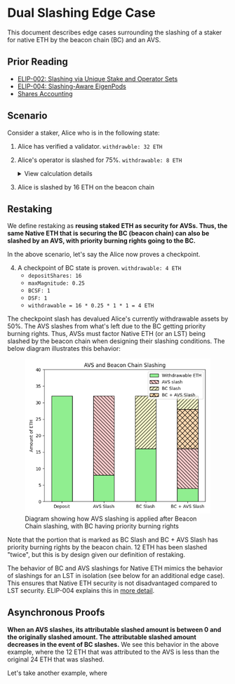 # Dual Slashing Edge Case

This document describes edge cases surrounding the slashing of a staker for native ETH by the beacon chain (BC) and an AVS. 

## Prior Reading

* [ELIP-002: Slashing via Unique Stake and Operator Sets](https://github.com/eigenfoundation/ELIPs/blob/main/ELIPs/ELIP-002.md)
* [ELIP-004: Slashing-Aware EigenPods](https://github.com/eigenfoundation/ELIPs/blob/main/ELIPs/ELIP-004.md)
* [Shares Accounting](./SharesAccounting.md)

## Scenario

Consider a staker, Alice who is in the following state:

1. Alice has verified a validator. `withdrawble: 32 ETH`
2. Alice's operator is slashed for 75%. `withdrawable: 8 ETH`
    <details>
    <summary>View calculation details</summary>

    * `depositShares: 32` 
    * `maxMagnitude: 0.25`
    * `BCSF: 1`
    * `DSF: 1`
    * `withdrawable = 32 * 0.25 * 1 * 1 = 8 ETH`
    </details>
3. Alice is slashed by 16 ETH on the beacon chain

## Restaking

We define restaking as **reusing staked ETH as security for AVSs. Thus, the same Native ETH that is securing the BC (beacon chain) can also be slashed by an AVS, with priority burning rights going to the BC.**

In the above scenario, let's say the Alice now proves a checkpoint.

4. A checkpoint of BC state is proven. `withdrawable: 4 ETH`
    * `depositShares: 16`
    * `maxMagnitude: 0.25`
    * `BCSF: 1`
    * `DSF: 1`
    * `withdrawable = 16 * 0.25 * 1 * 1 = 4 ETH`

The checkpoint slash has devalued Alice's currently withdrawable assets by 50%. The AVS slashes from what's left due to the BC getting priority burning rights. Thus, AVSs must factor Native ETH (or an LST) being slashed by the beacon chain when designing their slashing conditions. The below diagram illustrates this behavior:

<figure>
<img src="../../images/avs-bc-slash.png" alt="AVS and Beacon Chain Slashing Behavior">
<figcaption>Diagram showing how AVS slashing is applied after Beacon Chain slashing, with BC having priority burning rights</figcaption>
</figure>

Note that the portion that is marked as BC Slash and BC + AVS Slash has priority burning rights by the beacon chain. 12 ETH has been slashed "twice", but this is by design given our definition of restaking.

The behavior of BC and AVS slashings for Native ETH mimics the behavior of slashings for an LST in isolation (see below for an additional edge case). This ensures that Native ETH security is not disadvantaged compared to LST security. ELIP-004 explains this in [more detail](https://github.com/eigenfoundation/ELIPs/blob/main/ELIPs/ELIP-004.md#why-do-eigenpods-need-to-upgrade).

## Asynchronous Proofs

**When an AVS slashes, its attributable slashed amount is between 0 and the originally slashed amount. The attributable slashed amount decreases in the event of BC slashes.** We see this behavior in the above example, where the 12 ETH that was attributed to the AVS is less than the original 24 ETH that was slashed. 

Let's take another example, where